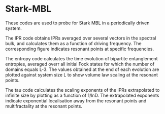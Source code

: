 # Stark-MBL
These codes are used to probe for Stark MBL in a periodically driven system.

The IPR code obtains IPRs averaged over several vectors in the spectral bulk, and calculates them as a function of driving frequency.
The corresponding figure indicates resonant points at specific frequencies.

The entropy code calculates the time evolution of bipartite entanglement entropies, averaged overr all initial Fock states for which the number
of domains equals L-3. The values obtained at the end of each evolution are plotted against system size L to show volume law scaling at
the resonant points.

The tau code calculates the scaling exponents of the IPRs extrapolated to infinite size by plotting as a function of 1/lnD. The extrapolated
exponents indicate exponential localisation away from the resonant points and multifractality at the resonant points.
